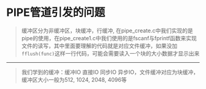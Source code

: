 # PIPE管道引发的问题
> 缓冲区分为非缓冲区，块缓冲，行缓冲, 在pipe_create.c中我们实现的是pipe的使用，在pipe_create1.c中我们使用的是fscanf与fprintf函数来实现文件的读写，其中里面要理解的代码就是对应文件缓冲，如果没加`fflush(func)`这样一行代码，可能会需要读入一个块的大小数据才显示出来
------
> 我们学到的缓冲：缓冲IO 直接IO 同步IO 异步IO，文件缓冲对应为块缓冲，缓冲区大小一般为512, 1024, 2048, 4096等
